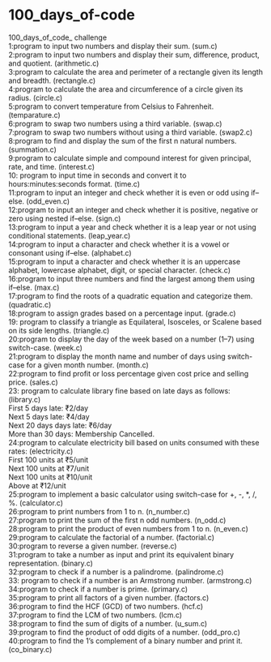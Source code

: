 # 100_days_of-code
100_days_of_code_ challenge                                                                                                                       
1:program to input two numbers and display their sum.                                                                                 (sum.c)   
2:program to input two numbers and display their sum, difference, product, and quotient.                                              (arithmetic.c)   
3:program to calculate the area and perimeter of a rectangle given its length and breadth.                                            (rectangle.c)    
4:program to calculate the area and circumference of a circle given its radius.                                                       (circle.c) 
<br>5:program to convert temperature from Celsius to Fahrenheit.                                                                      (temparature.c)     
6:program to swap two numbers using a third variable.                                                                                 (swap.c)   
7:program to swap two numbers without using a third variable.                                                                         (swap2.c)
<br>8:program to find and display the sum of the first n natural numbers.                                                             (summation.c)   
9:program to calculate simple and compound interest for given principal, rate, and time.                                              (interest.c) 
<br>10: program to input time in seconds and convert it to hours:minutes:seconds format.                                              (time.c)
<br>11:program to input an integer and check whether it is even or odd using if–else.                                                 (odd_even.c)   
12:program to input an integer and check whether it is positive, negative or zero using nested if–else.                               (sign.c)  
13:program to input a year and check whether it is a leap year or not using conditional statements.                                   (leap_year.c)
<br>14:program to input a character and check whether it is a vowel or consonant using if–else.                                       (alphabet.c)
<br>15:program to input a character and check whether it is an uppercase alphabet, lowercase alphabet, digit, or special character.   (check.c) 
<br>16:program to input three numbers and find the largest among them using if–else.                                                  (max.c)
<br>17:program to find the roots of a quadratic equation and categorize them.                                                         (quadratic.c)
<br>18:program to assign grades based on a percentage input.                                                                          (grade.c)
<br>19: program to classify a triangle as Equilateral, Isosceles, or Scalene based on its side lengths.                               (triangle.c)
<br>20:program to display the day of the week based on a number (1–7) using switch-case.                                              (week.c) 
<br>21:program to display the month name and number of days using switch-case for a given month number.                               (month.c)  
22:program to find profit or loss percentage given cost price and selling price.                                                      (sales.c)  
23: program to calculate library fine based on late days as follows:                                                                  (library.c)
<br>First 5 days late: ₹2/day   
    Next 5 days late: ₹4/day  
    Next 20 days days late: ₹6/day 
<br>More than 30 days: Membership Cancelled. 
<br>24:program to calculate electricity bill based on units consumed with these rates:                                                (electricity.c) 
  <br> First 100 units at ₹5/unit 
 <br>Next 100 units at ₹7/unit
 <br>Next 100 units at ₹10/unit
 <br>Above at ₹12/unit 
<br>25:program to implement a basic calculator using switch-case for +, -, *, /, %.                                                    (calculator.c) 
<br>26:program to print numbers from 1 to n.                                                                                           (n_number.c) 
<br>27:program to print the sum of the first n odd numbers.                                                                            (n_odd.c) 
<br>28:program to print the product of even numbers from 1 to n.                                                                       (n_even.c)  
29:program to calculate the factorial of a number.                                                                                     (factorial.c) 
<br>30:program to reverse a given number.                                                                                              (reverse.c) 
<br>31:program to take a number as input and print its equivalent binary representation.                                                   (binary.c)
<br>32:program to check if a number is a palindrome.                                                                                       (palindrome.c)
<br>33: program to check if a number is an Armstrong number.                                                                               (armstrong.c)
<br>34:program to check if a number is prime.                                                                                              (primary.c)
<br>35:program to print all factors of a given number.                                                                                     (factors.c)
<br>36:program to find the HCF (GCD) of two numbers.                                                                                       (hcf.c)
<br>37:program to find the LCM of two numbers.                                                                                             (lcm.c)
<br>38:program to find the sum of digits of a number.                                                                                     (u_sum.c)
<br>39:program to find the product of odd digits of a number.                                                                              (odd_pro.c)
<br>40:program to find the 1’s complement of a binary number and print it.                                                                 (co_binary.c)
